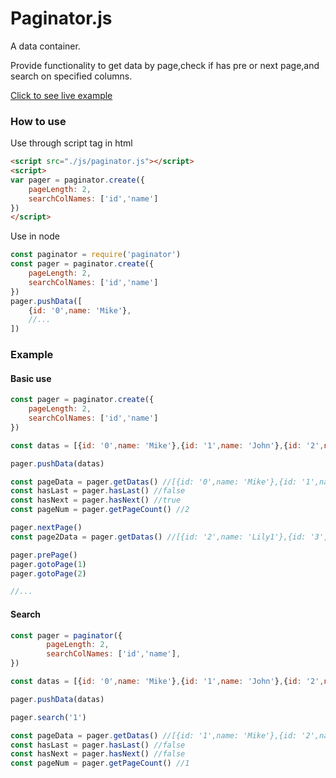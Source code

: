 # Paginator.js

A data container.

Provide functionality to get data by page,check if has pre or next page,and search on specified columns.

[Click to see live example](https://zhuobinggang.github.io/paginator.js/)

### How to use
Use through script tag in html
```html
<script src="./js/paginator.js"></script>
<script>
var pager = paginator.create({
    pageLength: 2,
    searchColNames: ['id','name']
})
</script>
```
Use in node
```js
const paginator = require('paginator')
const pager = paginator.create({
    pageLength: 2,
    searchColNames: ['id','name']
})
pager.pushData([
    {id: '0',name: 'Mike'},
    //...
])
```


### Example
#### Basic use
```js
const pager = paginator.create({
    pageLength: 2,
    searchColNames: ['id','name']
})

const datas = [{id: '0',name: 'Mike'},{id: '1',name: 'John'},{id: '2',name: 'Lily1'},{id: '3',name: 'Lily2'}]

pager.pushData(datas)

const pageData = pager.getDatas() //[{id: '0',name: 'Mike'},{id: '1',name: 'John'}]
const hasLast = pager.hasLast() //false
const hasNext = pager.hasNext() //true
const pageNum = pager.getPageCount() //2

pager.nextPage()
const page2Data = pager.getDatas() //[{id: '2',name: 'Lily1'},{id: '3',name: 'Lily2'}]

pager.prePage()
pager.gotoPage(1)
pager.gotoPage(2)

//...
```

#### Search
```js
const pager = paginator({
        pageLength: 2,
        searchColNames: ['id','name'],
})

const datas = [{id: '0',name: 'Mike'},{id: '1',name: 'John'},{id: '2',name: 'Lily1'},{id: '3',name: 'Lily2'}]

pager.pushData(datas)

pager.search('1')

const pageData = pager.getDatas() //[{id: '1',name: 'Mike'},{id: '2',name: 'Lily1'}]
const hasLast = pager.hasLast() //false
const hasNext = pager.hasNext() //false
const pageNum = pager.getPageCount() //1
```
